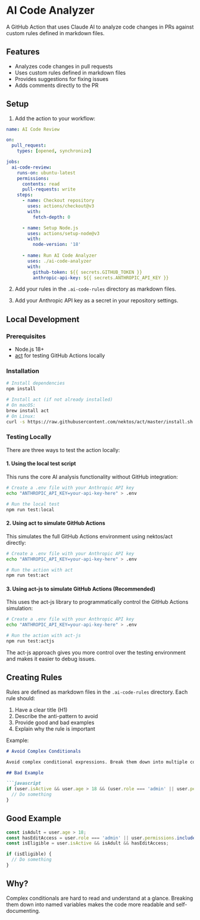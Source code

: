 # AI Code Analyzer

A GitHub Action that uses Claude AI to analyze code changes in PRs against custom rules defined in markdown files.

## Features

- Analyzes code changes in pull requests
- Uses custom rules defined in markdown files
- Provides suggestions for fixing issues
- Adds comments directly to the PR

## Setup

1. Add the action to your workflow:

```yaml
name: AI Code Review

on:
  pull_request:
    types: [opened, synchronize]

jobs:
  ai-code-review:
    runs-on: ubuntu-latest
    permissions:
      contents: read
      pull-requests: write
    steps:
      - name: Checkout repository
        uses: actions/checkout@v3
        with:
          fetch-depth: 0

      - name: Setup Node.js
        uses: actions/setup-node@v3
        with:
          node-version: '18'
          
      - name: Run AI Code Analyzer
        uses: ./ai-code-analyzer
        with:
          github-token: ${{ secrets.GITHUB_TOKEN }}
          anthropic-api-key: ${{ secrets.ANTHROPIC_API_KEY }}
```

2. Add your rules in the `.ai-code-rules` directory as markdown files.

3. Add your Anthropic API key as a secret in your repository settings.

## Local Development

### Prerequisites

- Node.js 18+
- [act](https://github.com/nektos/act) for testing GitHub Actions locally

### Installation

```bash
# Install dependencies
npm install

# Install act (if not already installed)
# On macOS:
brew install act
# On Linux:
curl -s https://raw.githubusercontent.com/nektos/act/master/install.sh | sudo bash
```

### Testing Locally

There are three ways to test the action locally:

#### 1. Using the local test script

This runs the core AI analysis functionality without GitHub integration:

```bash
# Create a .env file with your Anthropic API key
echo "ANTHROPIC_API_KEY=your-api-key-here" > .env

# Run the local test
npm run test:local
```

#### 2. Using act to simulate GitHub Actions

This simulates the full GitHub Actions environment using nektos/act directly:

```bash
# Create a .env file with your Anthropic API key
echo "ANTHROPIC_API_KEY=your-api-key-here" > .env

# Run the action with act
npm run test:act
```

#### 3. Using act-js to simulate GitHub Actions (Recommended)

This uses the act-js library to programmatically control the GitHub Actions simulation:

```bash
# Create a .env file with your Anthropic API key
echo "ANTHROPIC_API_KEY=your-api-key-here" > .env

# Run the action with act-js
npm run test:actjs
```

The act-js approach gives you more control over the testing environment and makes it easier to debug issues.

## Creating Rules

Rules are defined as markdown files in the `.ai-code-rules` directory. Each rule should:

1. Have a clear title (H1)
2. Describe the anti-pattern to avoid
3. Provide good and bad examples
4. Explain why the rule is important

Example:

```markdown
# Avoid Complex Conditionals

Avoid complex conditional expressions. Break them down into multiple conditions with descriptive variable names.

## Bad Example

```javascript
if (user.isActive && user.age > 18 && (user.role === 'admin' || user.permissions.includes('edit'))) {
  // Do something
}
```

## Good Example

```javascript
const isAdult = user.age > 18;
const hasEditAccess = user.role === 'admin' || user.permissions.includes('edit');
const isEligible = user.isActive && isAdult && hasEditAccess;

if (isEligible) {
  // Do something
}
```

## Why?

Complex conditionals are hard to read and understand at a glance. Breaking them down into named variables makes the code more readable and self-documenting.
```
